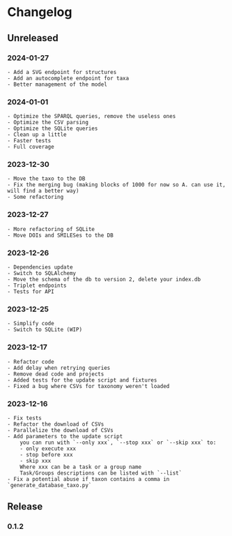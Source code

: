 # Changelog

## Unreleased

### 2024-01-27

    - Add a SVG endpoint for structures
    - Add an autocomplete endpoint for taxa
    - Better management of the model

### 2024-01-01

    - Optimize the SPARQL queries, remove the useless ones
    - Optimize the CSV parsing
    - Optimize the SQLite queries
    - Clean up a little
    - Faster tests
    - Full coverage

### 2023-12-30
    
    - Move the taxo to the DB
    - Fix the merging bug (making blocks of 1000 for now so A. can use it, will find a better way)
    - Some refactoring

### 2023-12-27
    
    - More refactoring of SQLite
    - Move DOIs and SMILESes to the DB

### 2023-12-26

    - Dependencies update
    - Switch to SQLAlchemy
    - Move the schema of the db to version 2, delete your index.db
    - Triplet endpoints
    - Tests for API

### 2023-12-25

    - Simplify code
    - Switch to SQLite (WIP)

### 2023-12-17

    - Refactor code
    - Add delay when retrying queries
    - Remove dead code and projects
    - Added tests for the update script and fixtures
    - Fixed a bug where CSVs for taxonomy weren't loaded

### 2023-12-16

    - Fix tests
    - Refactor the download of CSVs
    - Parallelize the download of CSVs
    - Add parameters to the update script
        you can run with `--only xxx`, `--stop xxx` or `--skip xxx` to:
        - only execute xxx
        - stop before xxx
        - skip xxx 
        Where xxx can be a task or a group name
        Task/Groups descriptions can be listed with `--list`
    - Fix a potential abuse if taxon contains a comma in `generate_database_taxo.py`

## Release

### 0.1.2

